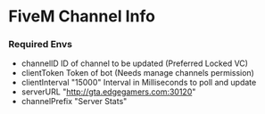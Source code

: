# FiveM Channel Info

### Required Envs

- channelID ID of channel to be updated (Preferred Locked VC)
- clientToken Token of bot (Needs manage channels permission)
- clientInterval "15000" Interval in Milliseconds to poll and update
- serverURL "http://gta.edgegamers.com:30120"
- channelPrefix "Server Stats"
